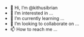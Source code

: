 - 👋 Hi, I’m @kithusibrian
- 👀 I’m interested in ...
- 🌱 I’m currently learning ...
- 💞️ I’m looking to collaborate on ...
- 📫 How to reach me ...

<!---
kithusibrian/kithusibrian is a ✨ special ✨ repository because its `README.md` (this file) appears on your GitHub profile.
You can click the Preview link to take a look at your changes.
--->
